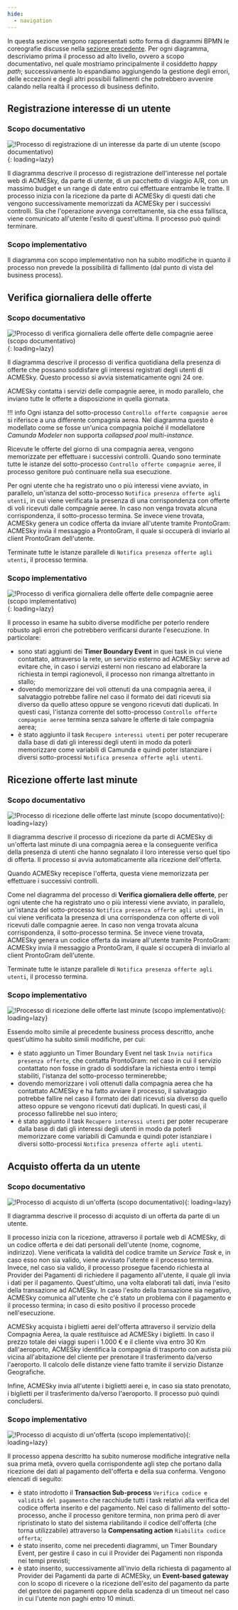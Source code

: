 ```yaml
---
hide:
  - navigation
---
```


In questa sezione vengono rappresentati sotto forma di diagrammi BPMN le coreografie discusse nella [sezione precedente](coreografie.md). Per ogni diagramma, descriviamo prima il processo ad alto livello, ovvero a scopo documentativo, nel quale mostriamo principalmente il cosiddetto *happy path*; successivamente lo espandiamo aggiungendo la gestione degli errori, delle eccezioni e degli altri possibili fallimenti che potrebbero avvenire calando nella realtà il processo di business definito.

<a name="registerInterest"></a>
## Registrazione interesse di un utente

### Scopo documentativo
![!Processo di registrazione di un interesse da parte di un utente (scopo documentativo)](assets/bpmn/bpmn-scopo-documentativo/RegistrazioneInteresseUtente.png){: loading=lazy}

Il diagramma descrive il processo di registrazione dell'interesse nel portale web di ACMESky, da parte di utente, di un pacchetto di viaggio A/R, con un massimo budget e un range di date entro cui effettuare entrambe le tratte. Il processo inizia con la ricezione da parte di ACMESky di questi dati che vengono successivamente memorizzati da ACMESky per i successivi controlli. Sia che l'operazione avvenga correttamente, sia che essa fallisca, viene comunicato all'utente l'esito di quest'ultima. Il processo può quindi terminare.

### Scopo implementativo
Il diagramma con scopo implementativo non ha subito modifiche in quanto il processo non prevede la possibilità di fallimento (dal punto di vista del business process).

<a name="dailyCheck"></a>
## Verifica giornaliera delle offerte

### Scopo documentativo
![!Processo di verifica giornaliera delle offerte delle compagnie aeree (scopo documentativo)](assets/bpmn/bpmn-scopo-documentativo/VerificaGiornaliera.png){: loading=lazy}

Il diagramma descrive il processo di verifica quotidiana della presenza di offerte che possano soddisfare gli interessi registrati degli utenti di ACMESky. Questo processo si avvia sistematicamente ogni 24 ore.

ACMESky contatta i servizi delle compagnie aeree, in modo parallelo, che inviano tutte le offerte a disposizione in quella giornata.

!!! info
    Ogni istanza del sotto-processo `Controllo offerte compagnie aeree` si riferisce a una differente compagnia aerea. Nel diagramma questo è modellato come se fosse un'unica compagnia poiché il modellatore *Camunda Modeler* non supporta *collapsed pool multi-instance*.

Ricevute le offerte del giorno di una compagnia aerea, vengono memorizzate per effettuare i successivi controlli. Quando sono terminate tutte le istanze del sotto-processo `Controllo offerte compagnie aeree`, il processo genitore può continuare nella sua esecuzione.

Per ogni utente che ha registrato uno o più interessi viene avviato, in parallelo, un'istanza del sotto-processo `Notifica presenza offerte agli utenti`, in cui viene verificata la presenza di una corrispondenza con offerte di voli ricevuti dalle compagnie aeree. In caso non venga trovata alcuna corrispondenza, il sotto-processo termina. Se invece viene trovata, ACMESky genera un codice offerta da inviare all'utente tramite ProntoGram: ACMESky invia il messaggio a ProntoGram, il quale si occuperà di inviarlo al client ProntoGram dell'utente.

Terminate tutte le istanze parallele di `Notifica presenza offerte agli utenti`, il processo termina.

### Scopo implementativo
![!Processo di verifica giornaliera delle offerte delle compagnie aeree (scopo implementativo)](assets/bpmn/bpmn-scopo-implementativo/VerificaGiornaliera.png){: loading=lazy}

Il processo in esame ha subito diverse modifiche per poterlo rendere robusto agli errori che potrebbero verificarsi durante l'esecuzione. In particolare:

- sono stati aggiunti dei **Timer Boundary Event** in quei task in cui viene contattato, attraverso la rete, un servizio esterno ad ACMESky: serve ad evitare che, in caso i servizi esterni non riescano ad elaborare la richiesta in tempi ragionevoli, il processo non rimanga altrettanto in stallo;
- dovendo memorizzare dei voli ottenuti da una compagnia aerea, il salvataggio potrebbe fallire nel caso il formato dei dati ricevuti sia diverso da quello atteso oppure se vengono ricevuti dati duplicati. In questi casi, l'istanza corrente del sotto-processo `Controllo offerte compagnie aeree` termina senza salvare le offerte di tale compagnia aerea;
- è stato aggiunto il task `Recupero interessi utenti` per poter recuperare dalla base di dati gli interessi degli utenti in modo da poterli memorizzare come variabili di Camunda e quindi poter istanziare i diversi sotto-processi `Notifica presenza offerte agli utenti`.

## Ricezione offerte last minute

### Scopo documentativo
![!Processo di ricezione delle offerte last minute (scopo documentativo)](assets/bpmn/bpmn-scopo-documentativo/NotificaVoliLastMinute.png){: loading=lazy}

Il diagramma descrive il processo di ricezione da parte di ACMESky di un'offerta last minute di una compagnia aerea e la conseguente verifica della presenza di utenti che hanno segnalato il loro interesse verso quel tipo di offerta. Il processo si avvia automaticamente alla ricezione dell'offerta.

Quando ACMESky recepisce l'offerta, questa viene memorizzata per effettuare i successivi controlli.

Come nel diagramma del processo di **Verifica giornaliera delle offerte**, per ogni utente che ha registrato uno o più interessi viene avviato, in parallelo, un'istanza del sotto-processo `Notifica presenza offerte agli utenti`, in cui viene verificata la presenza di una corrispondenza con offerte di voli ricevuti dalle compagnie aeree. In caso non venga trovata alcuna corrispondenza, il sotto-processo termina. Se invece viene trovata, ACMESky genera un codice offerta da inviare all'utente tramite ProntoGram: ACMESky invia il messaggio a ProntoGram, il quale si occuperà di inviarlo al client ProntoGram dell'utente.

Terminate tutte le istanze parallele di `Notifica presenza offerte agli utenti`, il processo termina.

### Scopo implementativo
![!Processo di ricezione delle offerte last minute (scopo implementativo)](assets/bpmn/bpmn-scopo-implementativo/NotificaVoliLastMinute.png){: loading=lazy}

Essendo molto simile al precedente business process descritto, anche quest'ultimo ha subito simili modifiche, per cui:

- è stato aggiunto un Timer Boundary Event nel task `Invia notifica presenza offerte`, che contatta ProntoGram: nel caso in cui il servizio contattato non fosse in grado di soddisfare la richiesta entro i tempi stabiliti, l'istanza del sotto-processo terminerebbe;
- dovendo memorizzare i voli ottenuti dalla compagnia aerea che ha contattato ACMESky e ha fatto avviare il processo, il salvataggio potrebbe fallire nel caso il formato dei dati ricevuti sia diverso da quello atteso oppure se vengono ricevuti dati duplicati. In questi casi, il processo fallirebbe nel suo intero;
- è stato aggiunto il task `Recupero interessi utenti` per poter recuperare dalla base di dati gli interessi degli utenti in modo da poterli memorizzare come variabili di Camunda e quindi poter istanziare i diversi sotto-processi `Notifica presenza offerte agli utenti`.

<a name="buyOffer"></a>
## Acquisto offerta da un utente

### Scopo documentativo
![!Processo di acquisto di un'offerta (scopo documentativo)](assets/bpmn/bpmn-scopo-documentativo/AcquistoOfferta.png){: loading=lazy}

Il diagramma descrive il processo di acquisto di un offerta da parte di un utente.

Il processo inizia con la ricezione, attraverso il portale web di ACMESky, di un codice offerta e dei dati personali dell'utente (nome, cognome, indirizzo). Viene verificata la validità del codice tramite un *Service Task* e, in caso esso non sia valido, viene avvisato l'utente e il processo termina. Invece, nel caso sia valido, il processo prosegue facendo richiesta al Provider dei Pagamenti di richiedere il pagamento all'utente, il quale gli invia i dati per il pagamento. Quest'ultimo, una volta elaborati tali dati, invia l'esito della transazione ad ACMESky. In caso l'esito della transazione sia negativo, ACMESky comunica all'utente che c'è stato un problema con il pagamento e il processo termina; in caso di esito positivo il processo procede nell'esecuzione.

ACMESky acquista i biglietti aerei dell'offerta attraverso il servizio della Compagnia Aerea, la quale restituisce ad ACMESky i biglietti. In caso il prezzo totale dei viaggi superi i 1.000 € e il cliente viva entro 30 Km dall'aeroporto, ACMESky identifica la compagnia di trasporto con autista più vicina all'abitazione del cliente per prenotare il trasferimento da/verso l'aeroporto. Il calcolo delle distanze viene fatto tramite il servizio Distanze Geografiche.

Infine, ACMESky invia all'utente i biglietti aerei e, in caso sia stato prenotato, i biglietti per il trasferimento da/verso l'aeroporto. Il processo può quindi concludersi. 

### Scopo implementativo
![!Processo di acquisto di un'offerta (scopo implementativo)](assets/bpmn/bpmn-scopo-implementativo/AcquistoOfferta.png){: loading=lazy}

Il processo appena descritto ha subito numerose modifiche integrative nella sua prima metà, ovvero quella corrispondente agli step che portano dalla ricezione dei dati al pagamento dell'offerta e della sua conferma. Vengono elencati di seguito:

- è stato introdotto il **Transaction Sub-process** `Verifica codice e validità del pagamento` che racchiude tutti i task relativi alla verifica del codice offerta inserito e del pagamento. Nel caso di fallimento del sotto-processo, anche il processo genitore termina, non prima però di aver ripristinato lo stato del sistema riabilitando il codice dell'offerta (che torna utilizzabile) attraverso la **Compensating action** `Riabilita codice offerta`;
- è stato inserito, come nei precedenti diagrammi, un Timer Boundary Event, per gestire il caso in cui il Provider dei Pagamenti non risponda nei tempi previsti;
- è stato inserito, successivamente all'invio della richiesta di pagamento al Provider dei Pagamenti da parte di ACMESky, un **Event-based gateway** con lo scopo di ricevere o la ricezione dell'esito del pagamento da parte del gestore dei pagamenti oppure della scadenza di un timeout nel caso in cui l'utente non paghi entro 10 minuti.